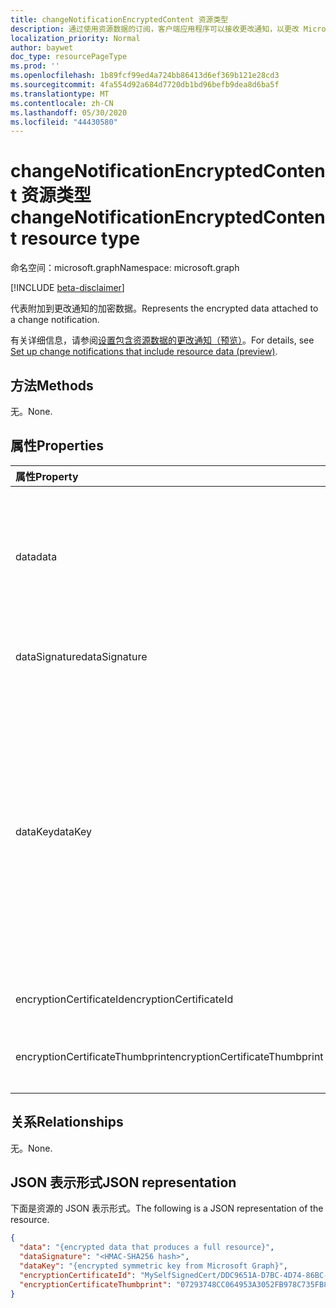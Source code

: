 ```yaml
---
title: changeNotificationEncryptedContent 资源类型
description: 通过使用资源数据的订阅，客户端应用程序可以接收更改通知，以更改 Microsoft Graph 中的数据。 更改通知加密内容代表通知附带的加密数据。
localization_priority: Normal
author: baywet
doc_type: resourcePageType
ms.prod: ''
ms.openlocfilehash: 1b89fcf99ed4a724bb86413d6ef369b121e28cd3
ms.sourcegitcommit: 4fa554d92a684d7720db1bd96befb9dea8d6ba5f
ms.translationtype: MT
ms.contentlocale: zh-CN
ms.lasthandoff: 05/30/2020
ms.locfileid: "44430580"
---
```

# <a name="changenotificationencryptedcontent-resource-type"></a><span data-ttu-id="72afa-104">changeNotificationEncryptedContent 资源类型</span><span class="sxs-lookup"><span data-stu-id="72afa-104">changeNotificationEncryptedContent resource type</span></span>

<span data-ttu-id="72afa-105">命名空间：microsoft.graph</span><span class="sxs-lookup"><span data-stu-id="72afa-105">Namespace: microsoft.graph</span></span>

[!INCLUDE [beta-disclaimer](../../includes/beta-disclaimer.md)]

<span data-ttu-id="72afa-106">代表附加到更改通知的加密数据。</span><span class="sxs-lookup"><span data-stu-id="72afa-106">Represents the encrypted data attached to a change notification.</span></span>

<span data-ttu-id="72afa-107">有关详细信息，请参阅[设置包含资源数据的更改通知（预览）](/graph/webhooks-with-resource-data.md)。</span><span class="sxs-lookup"><span data-stu-id="72afa-107">For details, see [Set up change notifications that include resource data (preview)](/graph/webhooks-with-resource-data.md).</span></span>

## <a name="methods"></a><span data-ttu-id="72afa-108">方法</span><span class="sxs-lookup"><span data-stu-id="72afa-108">Methods</span></span>

<span data-ttu-id="72afa-109">无。</span><span class="sxs-lookup"><span data-stu-id="72afa-109">None.</span></span>

## <a name="properties"></a><span data-ttu-id="72afa-110">属性</span><span class="sxs-lookup"><span data-stu-id="72afa-110">Properties</span></span>

| <span data-ttu-id="72afa-111">属性</span><span class="sxs-lookup"><span data-stu-id="72afa-111">Property</span></span> | <span data-ttu-id="72afa-112">类型</span><span class="sxs-lookup"><span data-stu-id="72afa-112">Type</span></span> | <span data-ttu-id="72afa-113">说明</span><span class="sxs-lookup"><span data-stu-id="72afa-113">Description</span></span> |
|:---------|:-----|:------------|
| <span data-ttu-id="72afa-114">data</span><span class="sxs-lookup"><span data-stu-id="72afa-114">data</span></span> | <span data-ttu-id="72afa-115">string</span><span class="sxs-lookup"><span data-stu-id="72afa-115">string</span></span> | <span data-ttu-id="72afa-116">以 Base64 编码的加密数据，生成完整的资源 respresented 作为 JSON。</span><span class="sxs-lookup"><span data-stu-id="72afa-116">Base64-encoded encrypted data that produces a full resource respresented as JSON.</span></span> <span data-ttu-id="72afa-117">数据已使用密码套件的提供进行了加密 `dataKey` `AES/CBC/PKCS5PADDING` 。</span><span class="sxs-lookup"><span data-stu-id="72afa-117">The data has been encrypted with the provided `dataKey` using an `AES/CBC/PKCS5PADDING` cipher suite.</span></span> |
| <span data-ttu-id="72afa-118">dataSignature</span><span class="sxs-lookup"><span data-stu-id="72afa-118">dataSignature</span></span> | <span data-ttu-id="72afa-119">string</span><span class="sxs-lookup"><span data-stu-id="72afa-119">string</span></span> | <span data-ttu-id="72afa-120">用于验证目的的用于数据的 Base64 编码的 HMAC 哈希值。</span><span class="sxs-lookup"><span data-stu-id="72afa-120">Base64-encoded HMAC-SHA256 hash of the data for validation purposes.</span></span> |
| <span data-ttu-id="72afa-121">dataKey</span><span class="sxs-lookup"><span data-stu-id="72afa-121">dataKey</span></span> | <span data-ttu-id="72afa-122">string</span><span class="sxs-lookup"><span data-stu-id="72afa-122">string</span></span> | <span data-ttu-id="72afa-123">由 Microsoft Graph 生成的 Base64 编码的对称密钥，用于加密数据值并生成数据签名。</span><span class="sxs-lookup"><span data-stu-id="72afa-123">Base64-encoded symmetric key generated by Microsoft Graph to encrypt the data value and to generate the data signature.</span></span> <span data-ttu-id="72afa-124">此密钥使用订阅过程中提供的证书公钥进行加密。</span><span class="sxs-lookup"><span data-stu-id="72afa-124">This key is encrypted with the certificate public key that was provided during the subscription.</span></span> <span data-ttu-id="72afa-125">必须使用证书私钥对其进行解密，然后才能将其用于解密数据或验证签名。</span><span class="sxs-lookup"><span data-stu-id="72afa-125">It must be decrypted with the certificate private key before it can be used to decrypt the data or verify the signature.</span></span> <span data-ttu-id="72afa-126">已使用以下密码套件对此项进行了加密： `RSA/ECB/OAEPWithSHA1AndMGF1Padding` 。</span><span class="sxs-lookup"><span data-stu-id="72afa-126">This key has been encrypted with the following cipher suite: `RSA/ECB/OAEPWithSHA1AndMGF1Padding`.</span></span> |
| <span data-ttu-id="72afa-127">encryptionCertificateId</span><span class="sxs-lookup"><span data-stu-id="72afa-127">encryptionCertificateId</span></span> | <span data-ttu-id="72afa-128">string</span><span class="sxs-lookup"><span data-stu-id="72afa-128">string</span></span> | <span data-ttu-id="72afa-129">用于加密的证书的 ID `dataKey` 。</span><span class="sxs-lookup"><span data-stu-id="72afa-129">ID of the certificate used to encrypt the `dataKey`.</span></span> |
| <span data-ttu-id="72afa-130">encryptionCertificateThumbprint</span><span class="sxs-lookup"><span data-stu-id="72afa-130">encryptionCertificateThumbprint</span></span> | <span data-ttu-id="72afa-131">string</span><span class="sxs-lookup"><span data-stu-id="72afa-131">string</span></span> | <span data-ttu-id="72afa-132">用于加密的证书的指纹的十六进制表示形式 `dataKey` 。</span><span class="sxs-lookup"><span data-stu-id="72afa-132">Hexadecimal representation of the thumbprint of the certificate used to encrypt the `dataKey`.</span></span> |

## <a name="relationships"></a><span data-ttu-id="72afa-133">关系</span><span class="sxs-lookup"><span data-stu-id="72afa-133">Relationships</span></span>

<span data-ttu-id="72afa-134">无。</span><span class="sxs-lookup"><span data-stu-id="72afa-134">None.</span></span>

## <a name="json-representation"></a><span data-ttu-id="72afa-135">JSON 表示形式</span><span class="sxs-lookup"><span data-stu-id="72afa-135">JSON representation</span></span>

<span data-ttu-id="72afa-136">下面是资源的 JSON 表示形式。</span><span class="sxs-lookup"><span data-stu-id="72afa-136">The following is a JSON representation of the resource.</span></span>

<!-- {
  "blockType": "resource",
  "optionalProperties": [

  ],
  "@odata.type": "microsoft.graph.changeNotificationEncryptedContent"
}-->

```json
{
  "data": "{encrypted data that produces a full resource}",
  "dataSignature": "<HMAC-SHA256 hash>",
  "dataKey": "{encrypted symmetric key from Microsoft Graph}",
  "encryptionCertificateId": "MySelfSignedCert/DDC9651A-D7BC-4D74-86BC-A8923584B0AB",
  "encryptionCertificateThumbprint": "07293748CC064953A3052FB978C735FB89E61C3D"
}
```

<!-- uuid: 564a955a-4837-424d-b7b8-3c6c33d5176d
2020-05-25 14:57:30 UTC -->
<!--
{
  "type": "#page.annotation",
  "description": "changeNotificationEncryptedConent resource",
  "keywords": "",
  "section": "documentation",
  "tocPath": "",
  "suppressions": []
}
-->
